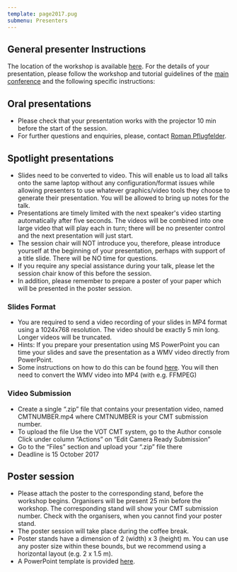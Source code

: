 ```yaml
---
template: page2017.pug
submenu: Presenters
---
```


## General presenter Instructions

The location of the workshop is available [here](http://iccv2017.thecvf.com/program/workshops). For the details of your presentation, please follow the workshop and tutorial guidelines of the [main conference](http://iccv2017.thecvf.com/submission/presentation) and the following specific instructions:

## Oral presentations

 * Please check that your presentation works with the projector 10 min before the start of the session.
 * For further questions and enquiries, please, contact [Roman Pflugfelder](roman.pflugfelder@tuwien.ac.at).

## Spotlight presentations

 * Slides need to be converted to video. This will enable us to load all talks onto the same laptop without any configuration/format issues while allowing presenters to use whatever graphics/video tools they choose to generate their presentation. You will be allowed to bring up notes for the talk.
 * Presentations are timely limited with the next speaker's video starting automatically after five seconds. The videos will be combined into one large video that will play each in turn; there will be no presenter control and the next presentation will just start.
 * The session chair will NOT introduce you, therefore, please introduce yourself at the beginning of your presentation, perhaps with support of a title slide. There will be NO time for questions.
 * If you require any special assistance during your talk, please let the session chair know of this before the session.
 * In addition, please remember to prepare a poster of your paper which will be presented in the poster session.

### Slides Format
 * You are required to send a video recording of your slides in MP4 format using a 1024x768 resolution. The video should be exactly 5 min long. Longer videos will be truncated.
 * Hints: If you prepare your presentation using MS PowerPoint you can time your slides and save the presentation as a WMV video directly from PowerPoint.
 * Some instructions on how to do this can be found [here](https://support.office.com/en-us/article/Turn-your-presentation-into-a-video-c140551f-cb37-4818-b5d4-3e30815c3e83). You will then need to convert the WMV video into MP4 (with e.g. FFMPEG)

### Video Submission

 * Create a single “.zip” file that contains your presentation video, named CMTNUMBER.mp4 where CMTNUMBER is your CMT submission number.
 * To upload the file Use the VOT CMT system, go to the Author console Click under column “Actions” on “Edit Camera Ready Submission”
 * Go to the “Files” section and upload your “.zip” file there
 * Deadline is 15 October 2017

## Poster session

 * Please attach the poster to the corresponding stand, before the workshop begins. Organisers will be present 25 min before the workshop. The corresponding stand will show your CMT submission number. Check with the organisers, when you cannot find your poster stand.
 * The poster session will take place during the coffee break.
 * Poster stands have a dimension of 2 (width) x 3 (height) m. You can use any poster size within these bounds, but we recommend using a horizontal layout (e.g. 2 x 1.5 m).
 * A PowerPoint template is provided [here](http://iccv2017.thecvf.com/files/iccv17_poster_template.pptx).


